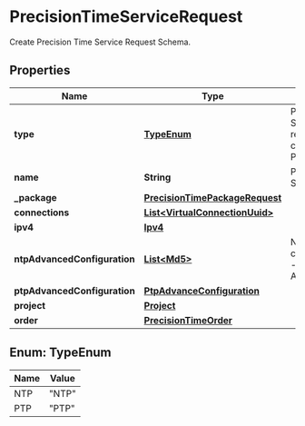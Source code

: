 

# PrecisionTimeServiceRequest

Create Precision Time Service Request Schema.

## Properties

| Name | Type | Description | Notes |
|------------ | ------------- | ------------- | -------------|
|**type** | [**TypeEnum**](#TypeEnum) | Precision Time Service Type refers to the corresponding Protocol. |  |
|**name** | **String** | Precision Time Service name. |  |
|**_package** | [**PrecisionTimePackageRequest**](PrecisionTimePackageRequest.md) |  |  |
|**connections** | [**List&lt;VirtualConnectionUuid&gt;**](VirtualConnectionUuid.md) |  |  |
|**ipv4** | [**Ipv4**](Ipv4.md) |  |  |
|**ntpAdvancedConfiguration** | [**List&lt;Md5&gt;**](Md5.md) | NTP Advanced configuration - MD5 Authentication. |  [optional] |
|**ptpAdvancedConfiguration** | [**PtpAdvanceConfiguration**](PtpAdvanceConfiguration.md) |  |  [optional] |
|**project** | [**Project**](Project.md) |  |  [optional] |
|**order** | [**PrecisionTimeOrder**](PrecisionTimeOrder.md) |  |  [optional] |



## Enum: TypeEnum

| Name | Value |
|---- | -----|
| NTP | &quot;NTP&quot; |
| PTP | &quot;PTP&quot; |



